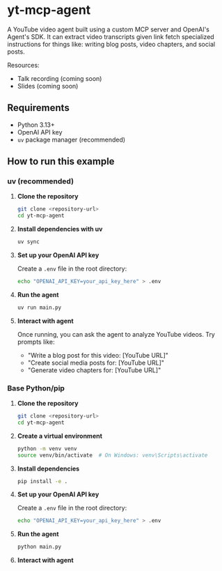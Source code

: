 # yt-mcp-agent
A YouTube video agent built using a custom MCP server and OpenAI's Agent's SDK. It can extract video transcripts given link fetch specialized instructions for things like: writing blog posts, video chapters, and social posts.

Resources:
- Talk recording (coming soon)
- Slides (coming soon)

## Requirements

- Python 3.13+
- OpenAI API key
- `uv` package manager (recommended)

## How to run this example

### uv (recommended)

1. **Clone the repository**
   ```bash
   git clone <repository-url>
   cd yt-mcp-agent
   ```

2. **Install dependencies with uv**
   ```bash
   uv sync
   ```

3. **Set up your OpenAI API key**
   
   Create a `.env` file in the root directory:
   ```bash
   echo "OPENAI_API_KEY=your_api_key_here" > .env
   ```

4. **Run the agent**
   ```bash
   uv run main.py
   ```

5. **Interact with agent**
   
   Once running, you can ask the agent to analyze YouTube videos. Try prompts like:
   - "Write a blog post for this video: [YouTube URL]"
   - "Create social media posts for: [YouTube URL]"
   - "Generate video chapters for: [YouTube URL]"

### Base Python/pip

1. **Clone the repository**
   ```bash
   git clone <repository-url>
   cd yt-mcp-agent
   ```

2. **Create a virtual environment**
   ```bash
   python -m venv venv
   source venv/bin/activate  # On Windows: venv\Scripts\activate
   ```

3. **Install dependencies**
   ```bash
   pip install -e .
   ```

4. **Set up your OpenAI API key**
   
   Create a `.env` file in the root directory:
   ```bash
   echo "OPENAI_API_KEY=your_api_key_here" > .env
   ```

5. **Run the agent**
   ```bash
   python main.py
   ```

6. **Interact with agent**